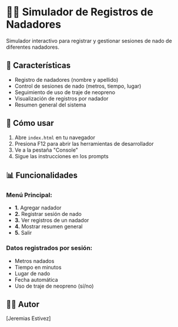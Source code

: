 # 🏊‍♂️ Simulador de Registros de Nadadores

Simulador interactivo para registrar y gestionar sesiones de nado de diferentes nadadores.

## 🚀 Características

- Registro de nadadores (nombre y apellido)
- Control de sesiones de nado (metros, tiempo, lugar)
- Seguimiento de uso de traje de neopreno
- Visualización de registros por nadador
- Resumen general del sistema

## 🎯 Cómo usar

1. Abre `index.html` en tu navegador
2. Presiona F12 para abrir las herramientas de desarrollador
3. Ve a la pestaña "Console"
4. Sigue las instrucciones en los prompts

## 📊 Funcionalidades

### Menú Principal:
- **1.** Agregar nadador
- **2.** Registrar sesión de nado  
- **3.** Ver registros de un nadador
- **4.** Mostrar resumen general
- **5.** Salir

### Datos registrados por sesión:
- Metros nadados
- Tiempo en minutos
- Lugar de nado
- Fecha automática
- Uso de traje de neopreno (sí/no)

## 👨‍💻 Autor

[Jeremias Estivez]
